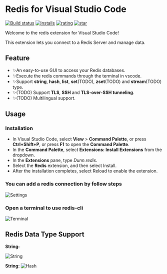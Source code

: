 # Redis for Visual Studio Code

[![Build status](https://dev.azure.com/pikadun/vscode-redis/_apis/build/status/vscode-redis-build)](https://dev.azure.com/pikadun/vscode-redis/_build?definitionId=6)
[![installs](https://vsmarketplacebadge.apphb.com/installs-short/Dunn.redis.svg)](https://marketplace.visualstudio.com/items?itemName=Dunn.redis)
[![rating](https://vsmarketplacebadge.apphb.com/rating-star/Dunn.redis.svg)](https://marketplace.visualstudio.com/items?itemName=Dunn.redis)
[![star](https://img.shields.io/github/stars/pikadun/vscode-redis)](https://github.com/pikadun/vscode-redis)

Welcome to the redis extension for Visual Studio Code!

This extension lets you connect to a Redis Server and manage data.

## Feature

+ ✨An easy-to-use GUI to access your Redis databases.
+ ✨Execute the redis commands through the terminal in vscode.
+ ✨Support **string**, **hash**, **list**, **set**(TODO), **zset**(TODO) and **stream**(TODO) type.
+ ✨(TODO) Support **TLS**, **SSH** and **TLS-over-SSH tunneling**.
+ ✨(TODO) Multilingual support.

## Usage

### Installation

+ In Visual Studio Code, select **View** > **Command Palette**, or press **Ctrl+Shift+P**, or press **F1** to open the **Command Palette**.
+ In the **Command Palette**, select **Extensions: Install Extensions** from the dropdown.
+ In the **Extensions** pane, type *Dunn.redis*.
+ Select the **Redis** extension, and then select Install.
+ After the installation completes, select Reload to enable the extension.

### You can add a redis connection by follow steps

![Settings](https://dev.azure.com/pikadun/lfs/_apis/git/repositories/vscode-redis/items?%24format=octetStream&path=readme/settings.png)

### Open a terminal to use redis-cli

![Terminal](https://dev.azure.com/pikadun/lfs/_apis/git/repositories/vscode-redis/items?%24format=octetStream&path=readme/terminal.png)

## Redis Data Type Support

**String:**

![String](https://dev.azure.com/pikadun/lfs/_apis/git/repositories/vscode-redis/items?%24format=octetStream&path=readme/string.png)

**String:**
![Hash](https://dev.azure.com/pikadun/lfs/_apis/git/repositories/vscode-redis/items?%24format=octetStream&path=readme/hash.png)
